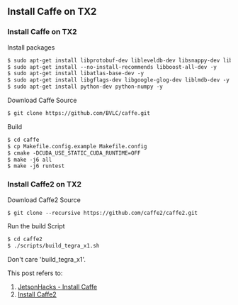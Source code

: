 ## Install Caffe on TX2

### Install Caffe on TX2
Install packages
```markdown
$ sudo apt-get install libprotobuf-dev libleveldb-dev libsnappy-dev libhdf5-serial-dev protobuf-compiler -y
$ sudo apt-get install --no-install-recommends libboost-all-dev -y
$ sudo apt-get install libatlas-base-dev -y
$ sudo apt-get install libgflags-dev libgoogle-glog-dev liblmdb-dev -y
$ sudo apt-get install python-dev python-numpy -y
```

Download Caffe Source
```markdown
$ git clone https://github.com/BVLC/caffe.git 
```

Build
```markdown
$ cd caffe
$ cp Makefile.config.example Makefile.config
$ cmake -DCUDA_USE_STATIC_CUDA_RUNTIME=OFF
$ make -j6 all
$ make -j6 runtest
```

### Install Caffe2 on TX2
Download Caffe2 Source
```markdown
$ git clone --recursive https://github.com/caffe2/caffe2.git
```

Run the build Script
```markdown
$ cd caffe2
$ ./scripts/build_tegra_x1.sh
```
Don't care 'build_tegra_x1'.

This post refers to:
1. [JetsonHacks - Install Caffe](https://github.com/jetsonhacks/installCaffeJTX2)
2. [Install Caffe2](https://caffe2.ai/docs/getting-started.html?platform=tegra&configuration=compile)
